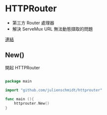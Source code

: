# HTTPRouter

* 第三方 Router 處理器
* 解決 ServeMux URL 無法動態擷取的問題

[連結](https://github.com/julienschmidt/httprouter)

## New()

開起 HTTPRouter

```go

package main 

import "github.com/julienschmidt/httprouter"

func main (){
    httprouter.New()
}

```